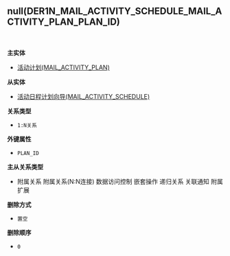 ## null(DER1N_MAIL_ACTIVITY_SCHEDULE_MAIL_ACTIVITY_PLAN_PLAN_ID) <!-- {docsify-ignore-all} -->



<br>
<p class="panel-title"><b>主实体</b></p>

* [活动计划(MAIL_ACTIVITY_PLAN)](module/mail/mail_activity_plan)

<p class="panel-title"><b>从实体</b></p>

* [活动日程计划向导(MAIL_ACTIVITY_SCHEDULE)](module/mail/mail_activity_schedule)

<p class="panel-title"><b>关系类型</b></p>

* `1:N关系`

<p class="panel-title"><b>外键属性</b></p>

* `PLAN_ID`

<p class="panel-title"><b>主从关系类型</b></p>

* <i class="fa fa-square"/></i> 附属关系 <i class="fa fa-square"/></i> 附属关系(N:N连接) <i class="fa fa-square"/></i> 数据访问控制 <i class="fa fa-square"/></i> 嵌套操作 <i class="fa fa-square"/></i> 递归关系 <i class="fa fa-square"/></i> 关联通知 <i class="fa fa-square"/></i> 附属扩展

<p class="panel-title"><b>删除方式</b></p>

* `置空`

<p class="panel-title"><b>删除顺序</b></p>

* `0`
